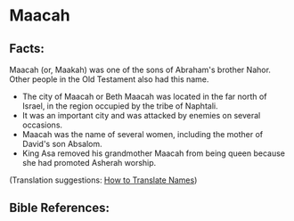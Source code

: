# Maacah #

## Facts: ##

Maacah (or, Maakah) was one of the sons of Abraham's brother Nahor. Other people in the Old Testament also had this name.

* The city of Maacah or Beth Maacah was located in the far north of Israel, in the region occupied by the tribe of Naphtali.
* It was an important city and was attacked by enemies on several occasions.
* Maacah was the name of several women, including the mother of David's son Absalom.
* King Asa removed his grandmother Maacah from being queen because she had promoted Asherah worship.

(Translation suggestions: [How to Translate Names](en/ta-vol1/translate/man/translate-names))



## Bible References: ##